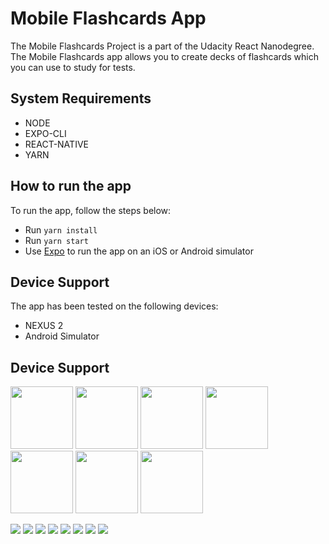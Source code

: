 # Mobile Flashcards App

The Mobile Flashcards Project is a part of the Udacity React Nanodegree.
The Mobile Flashcards app allows you to create decks of flashcards which you can use to study for tests. 

## System Requirements

* NODE
* EXPO-CLI
* REACT-NATIVE
* YARN 

## How to run the app
To run the app, follow the steps below:

* Run `yarn install`
* Run `yarn start`
* Use [Expo](https://expo.io/) to run the app on an iOS or Android simulator


## Device Support
The app has been tested on the following devices:

 - NEXUS 2
 - Android Simulator
 
 ## Device Support
 
 <img src="screenshots/Screenshot_1590815383.png" width="100" height="100">
 <img src="screenshots/Screenshot_1590815388.png" width="100" height="100">
 <img src="https://your-image-url.type" width="100" height="100">
 <img src="https://your-image-url.type" width="100" height="100">
 <img src="https://your-image-url.type" width="100" height="100">
 <img src="https://your-image-url.type" width="100" height="100">
 <img src="https://your-image-url.type" width="100" height="100">
 
 ![](screenshots/Screenshot_1590815383.png)
 ![](screenshots/Screenshot_1590815388.png)
 ![](screenshots/Screenshot_1590815457.png)
 ![](screenshots/Screenshot_1590815520.png)
 ![](screenshots/Screenshot_1590815523.png)
 ![](screenshots/Screenshot_1590815527.png)
 ![](screenshots/Screenshot_1590815534.png)
 ![](screenshots/Screenshot_1590815611.png)
 
